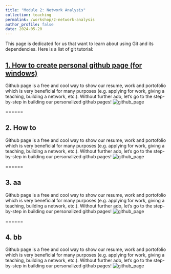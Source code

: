 ```yaml
---
title: "Module 2: Network Analysis"
collection: teaching
permalink: /workshop/2-network-analysis
author_profile: false
date: 2024-05-20
---
```


This page is dedicated for us that want to learn about using Git and its dependencies. Here is a list of git tutorial:

## [1. How to create personal github page (for windows)](https://www.dropbox.com/scl/fi/6c0zoualilmch0e4093cu/githubpages.webp?rlkey=p9lsyz895rm0h95p8n1w59yqy&dl=0)
Github page is a free and cool way to show our resume, work and portofolio which is very beneficial for many purposes (e.g. applying for work, giving a teaching, building a network, etc.). Without further ado, let’s go to the step-by-step in building our personalized github pages!
![github_page](https://www.dropbox.com/scl/fi/6c0zoualilmch0e4093cu/githubpages.webp?rlkey=p9lsyz895rm0h95p8n1w59yqy&dl=0)

======

## 2. How to
Github page is a free and cool way to show our resume, work and portofolio which is very beneficial for many purposes (e.g. applying for work, giving a teaching, building a network, etc.). Without further ado, let’s go to the step-by-step in building our personalized github pages!
![github_page](https://www.dropbox.com/scl/fi/6c0zoualilmch0e4093cu/githubpages.webp?rlkey=p9lsyz895rm0h95p8n1w59yqy&dl=0)

======

## 3. aa
Github page is a free and cool way to show our resume, work and portofolio which is very beneficial for many purposes (e.g. applying for work, giving a teaching, building a network, etc.). Without further ado, let’s go to the step-by-step in building our personalized github pages!
![github_page](https://www.dropbox.com/scl/fi/6c0zoualilmch0e4093cu/githubpages.webp?rlkey=p9lsyz895rm0h95p8n1w59yqy&dl=0)

======

## 4. bb
Github page is a free and cool way to show our resume, work and portofolio which is very beneficial for many purposes (e.g. applying for work, giving a teaching, building a network, etc.). Without further ado, let’s go to the step-by-step in building our personalized github pages!
![github_page](https://www.dropbox.com/scl/fi/6c0zoualilmch0e4093cu/githubpages.webp?rlkey=p9lsyz895rm0h95p8n1w59yqy&dl=0)
